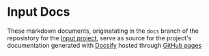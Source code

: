 # Input Docs

These markdown documents, originatating in the `docs` branch of the reposistory for the [Input project](https://github.com/offalynne/Input/), serve as source for the project's documentation generated with [Docsify](https://github.com/docsifyjs/docsify/) hosted through [GitHub pages](https://offalynne.github.io/Input)
